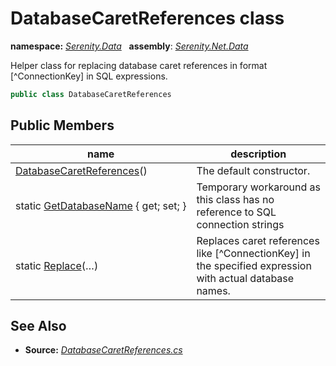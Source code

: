 # DatabaseCaretReferences class
**namespace:** *[Serenity.Data](../README.md#serenity.data-namespace)*   **assembly**: *[Serenity.Net.Data](../README.md)*

Helper class for replacing database caret references in format [^ConnectionKey] in SQL expressions.

```csharp
public class DatabaseCaretReferences
```

## Public Members

| name | description |
| --- | --- |
| [DatabaseCaretReferences](DatabaseCaretReferences/DatabaseCaretReferences.md)() | The default constructor. |
| static [GetDatabaseName](DatabaseCaretReferences/GetDatabaseName.md) { get; set; } | Temporary workaround as this class has no reference to SQL connection strings |
| static [Replace](DatabaseCaretReferences/Replace.md)(…) | Replaces caret references like [^ConnectionKey] in the specified expression with actual database names. |

## See Also

* **Source:** *[DatabaseCaretReferences.cs](https://github.com/serenity-is/Serenity/blob/master/src/Serenity.Net.Data/Join/DatabaseCaretReferences.cs)*